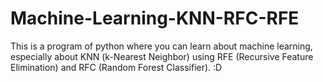 # Machine-Learning-KNN-RFC-RFE

This is a program of python where you can learn about machine learning, especially about KNN (k-Nearest Neighbor) using RFE (Recursive Feature Elimination) and RFC (Random Forest Classifier). :D
